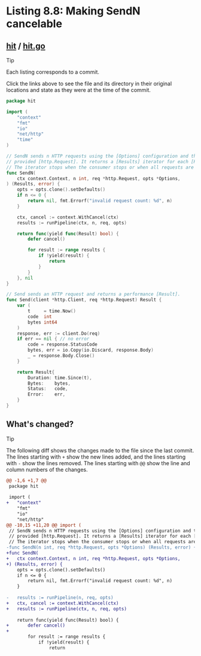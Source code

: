 # Listing 8.8: Making SendN cancelable

## [hit](https://github.com/inancgumus/gobyexample/blob/40c435a0ef7aee095f22e796230f44c79252deb0/hit) / [hit.go](https://github.com/inancgumus/gobyexample/blob/40c435a0ef7aee095f22e796230f44c79252deb0/hit/hit.go)

> [!TIP]
> Each listing corresponds to a commit.
>
> Click the links above to see the file and its directory in their original locations and state as they were at the time of the commit.

```go
package hit

import (
	"context"
	"fmt"
	"io"
	"net/http"
	"time"
)

// SendN sends n HTTP requests using the [Options] configuration and the
// provided [http.Request]. It returns a [Results] iterator for each [Result].
// The iterator stops when the consumer stops or when all requests are done.
func SendN(
	ctx context.Context, n int, req *http.Request, opts *Options,
) (Results, error) {
	opts = opts.clone().setDefaults()
	if n <= 0 {
		return nil, fmt.Errorf("invalid request count: %d", n)
	}

	ctx, cancel := context.WithCancel(ctx)
	results := runPipeline(ctx, n, req, opts)

	return func(yield func(Result) bool) {
		defer cancel()

		for result := range results {
			if !yield(result) {
				return
			}
		}
	}, nil
}

// Send sends an HTTP request and returns a performance [Result].
func Send(client *http.Client, req *http.Request) Result {
	var (
		t     = time.Now()
		code  int
		bytes int64
	)
	response, err := client.Do(req)
	if err == nil { // no error
		code = response.StatusCode
		bytes, err = io.Copy(io.Discard, response.Body)
		_ = response.Body.Close()
	}

	return Result{
		Duration: time.Since(t),
		Bytes:    bytes,
		Status:   code,
		Error:    err,
	}
}
```

## What's changed?

> [!TIP]
> The following diff shows the changes made to the file since the last commit.
> The lines starting with `+` show the new lines added, and the lines starting with `-` show the lines removed.
> The lines starting with `@@` show the line and column numbers of the changes.

```diff
@@ -1,6 +1,7 @@
 package hit
 
 import (
+	"context"
 	"fmt"
 	"io"
 	"net/http"
@@ -10,15 +11,20 @@ import (
 // SendN sends n HTTP requests using the [Options] configuration and the
 // provided [http.Request]. It returns a [Results] iterator for each [Result].
 // The iterator stops when the consumer stops or when all requests are done.
-func SendN(n int, req *http.Request, opts *Options) (Results, error) {
+func SendN(
+	ctx context.Context, n int, req *http.Request, opts *Options,
+) (Results, error) {
 	opts = opts.clone().setDefaults()
 	if n <= 0 {
 		return nil, fmt.Errorf("invalid request count: %d", n)
 	}
 
-	results := runPipeline(n, req, opts)
+	ctx, cancel := context.WithCancel(ctx)
+	results := runPipeline(ctx, n, req, opts)
 
 	return func(yield func(Result) bool) {
+		defer cancel()
+
 		for result := range results {
 			if !yield(result) {
 				return
```

